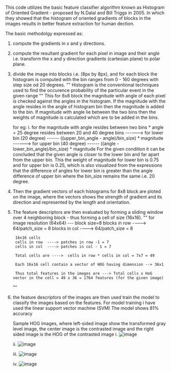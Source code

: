 This code utilizes the basic feature classifier algorithm known as Histogram of Oriented Gradient - proposed by N.Dalal and Bill Triggs in 2005. In which they showed that the histogram of oriented gradients
of blocks in the images results in better feature extraction for human dection. 

The basic methodolgy expressed as:
1. compute the gradients in x and y directions.
2. compute the resultant gradient for each pixel in image and their angle  i.e. transform the x and y direction gradients (cartesian plane) to polar plane.
3. divide the image into blocks i.e. (8px by 8px), and for each block the histogram is computed with the bin ranges from 0 - 160 degrees with step size od 20 degrees.
   "" Histogram is the conventional techniques used to find the occurence probability of the particular event in the given range ""
   This for 8x8 block the magnitude with angle of each pixel is checked against the angles in the histogram. If the magnitude with the angle resides in the angle of histogram bin then the magnitude is added
   to the bin. If magnitude with angle lie between the two bins then the weights of magnitude is calculated which are to be added in the bins.

   for eg:
         i. for the magnitude with angle resides between two bins
             *   angle = 25 degree  resides between 20 and 40 degree bins
                 ------>    for lower bin (20 degree)  ------   ((upper_bin_angle - angle)/bin_size) * magnitude
                 ------>    for upper bin (40 degree)  ------   ((angle - lower_bin_angle)/bin_size) * magnitude
                 For the given condition it can be concluded that the given angle is closer to the lower bin and far apart from the upper bin. This the weight of magnitude for lower bin is 0.75 and for upper bin is 0.25, which
                 is also visualized from the expressions that the difference of angles for lower bin is greater than the angle difference of upper bin where the bin_size remains the same i.e. 20 degree.   
4. Then the gradient vectors of each histograms for 8x8 block are ploted on the image, where the vectors shows the strength of gradient and its direction and represented by the length and orientation.
5. The feature descriptors are then evaluated by forming a sliding window over 4 neighboring block - thus forming a cell of size (16x16).
    ""  for image resolution (64x64) --- block size=8
        blocks in row ----> 64/patch_size = 8
        blocks in col ----> 64/patch_size = 8

        16x16 cells
        cells in row  ----> patches in row -1 = 7
        cells in col  ----> patches in col - 1 = 7

        Total cells are ---->  cells in row * cells in col = 7x7 = 49

        Each 16x16 cell contain a vector of HOG having dimension --> 36x1

        Thus total features in the images are ---> Total cells x HoG vector in the cell = 49 x 36 = 1764 features (for the given image)
    ""  
6. the feature descriptors of the images are then used train the model to classify the images based on the features. For model training i have used the linear support vector machine (SVM)
   The model shows 81% accuracy

   Sample HOG images, where left-sided image show the transformed gray level image, the center image is the contrasted image and the right sided image is the HOG of the contrasted image
   i.
   ![image](https://github.com/RajaAhsan97/Image-classification-using-Histogram-of-Oriented-Gradient-HOG-/assets/155144523/8c24d40c-e361-412f-a3f1-88e13fb91537)

   ii. ![image](https://github.com/RajaAhsan97/Image-classification-using-Histogram-of-Oriented-Gradient-HOG-/assets/155144523/c898203c-fd9a-45e2-853b-48f5efb63ef6)

   iii. ![image](https://github.com/RajaAhsan97/Image-classification-using-Histogram-of-Oriented-Gradient-HOG-/assets/155144523/7951bf4a-e006-4185-90ec-36ba01ee9417)

   iv. ![image](https://github.com/RajaAhsan97/Image-classification-using-Histogram-of-Oriented-Gradient-HOG-/assets/155144523/31def200-ef8a-4783-be64-b0ab871aaec4)



